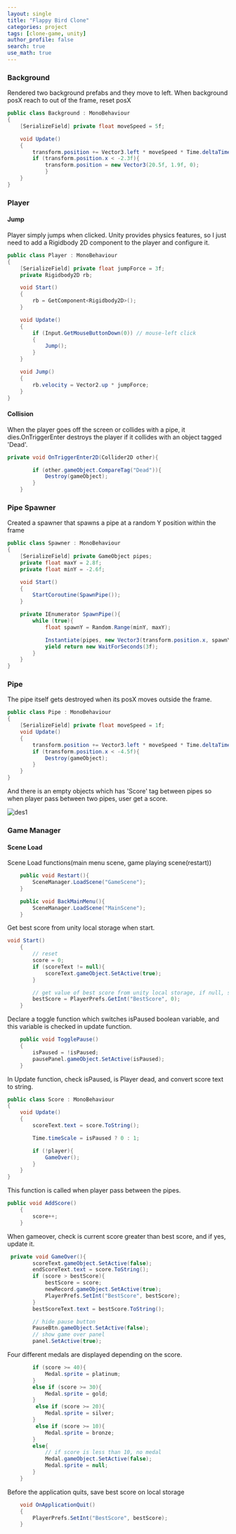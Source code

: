 ```yaml
---
layout: single
title: "Flappy Bird Clone"
categories: project
tags: [clone-game, unity]
author_profile: false
search: true
use_math: true
---
```


### Background

Rendered two background prefabs and they move to left. When background posX reach to out of the frame, reset posX

```csharp
public class Background : MonoBehaviour
{
    [SerializeField] private float moveSpeed = 5f;

    void Update()
    {
        transform.position += Vector3.left * moveSpeed * Time.deltaTime;
        if (transform.position.x < -2.3f){
            transform.position = new Vector3(20.5f, 1.9f, 0);
            }
    }
}
```

### Player

#### Jump

Player simply jumps when clicked. Unity provides physics features, so I just need to add a Rigidbody 2D component to the player and configure it.

```csharp
public class Player : MonoBehaviour
{
    [SerializeField] private float jumpForce = 3f;
    private Rigidbody2D rb;

    void Start()
    {
        rb = GetComponent<Rigidbody2D>();
    }

    void Update()
    {
        if (Input.GetMouseButtonDown(0)) // mouse-left click
        {
            Jump();
        }
    }

    void Jump()
    {
        rb.velocity = Vector2.up * jumpForce;
    }
}
```

#### Collision

When the player goes off the screen or collides with a pipe, it dies.OnTriggerEnter destroys the player if it collides with an object tagged 'Dead'.

```csharp
private void OnTriggerEnter2D(Collider2D other){

        if (other.gameObject.CompareTag("Dead")){
            Destroy(gameObject);
        }
    }
```

### Pipe Spawner

Created a spawner that spawns a pipe at a random Y position within the frame

```csharp
public class Spawner : MonoBehaviour
{
    [SerializeField] private GameObject pipes;
    private float maxY = 2.8f;
    private float minY = -2.6f;

    void Start()
    {
        StartCoroutine(SpawnPipe());
    }

    private IEnumerator SpawnPipe(){
        while (true){
            float spawnY = Random.Range(minY, maxY);

            Instantiate(pipes, new Vector3(transform.position.x, spawnY, transform.position.z), Quaternion.identity);
            yield return new WaitForSeconds(3f);
        }
    }
}
```

### Pipe

The pipe itself gets destroyed when its posX moves outside the frame.

```csharp
public class Pipe : MonoBehaviour
{
    [SerializeField] private float moveSpeed = 1f;
    void Update()
    {
        transform.position += Vector3.left * moveSpeed * Time.deltaTime;
        if (transform.position.x < -4.5f){
            Destroy(gameObject);
        }
    }
}
```

And there is an empty objects which has 'Score' tag between pipes so when player pass between two pipes, user get a score.

![des1](/assets/images/2024-07-23-flappyBirdClone/des1.png)

### Game Manager

#### Scene Load

Scene Load functions(main menu scene, game playing scene(restart))

```csharp
    public void Restart(){
        SceneManager.LoadScene("GameScene");
    }

    public void BackMainMenu(){
        SceneManager.LoadScene("MainScene");
    }
```

Get best score from unity local storage when start.

```csharp
void Start()
    {
        // reset
        score = 0;
        if (scoreText != null){
            scoreText.gameObject.SetActive(true);
        }

        // get value of best score from unity local storage, if null, set to 0
        bestScore = PlayerPrefs.GetInt("BestScore", 0);
    }
```

Declare a toggle function which switches isPaused boolean variable, and this variable is checked in update function.

```csharp
    public void TogglePause()
    {
        isPaused = !isPaused;
        pausePanel.gameObject.SetActive(isPaused);
    }
```

In Update function, check isPaused, is Player dead, and convert score text to string.

```csharp
public class Score : MonoBehaviour
{
    void Update()
    {
        scoreText.text = score.ToString();

        Time.timeScale = isPaused ? 0 : 1;

        if (!player){
            GameOver();
        }
    }
}
```

This function is called when player pass between the pipes.

```csharp
public void AddScore()
    {
        score++;
    }
```

When gameover, check is current score greater than best score, and if yes, update it.

```csharp
 private void GameOver(){
        scoreText.gameObject.SetActive(false);
        endScoreText.text = score.ToString();
        if (score > bestScore){
            bestScore = score;
            newRecord.gameObject.SetActive(true);
            PlayerPrefs.SetInt("BestScore", bestScore);
        }
        bestScoreText.text = bestScore.ToString();

        // hide pause button
        PauseBtn.gameObject.SetActive(false);
        // show game over panel
        panel.SetActive(true);

```

Four different medals are displayed depending on the score.

```csharp
        if (score >= 40){
            Medal.sprite = platinum;
        }
        else if (score >= 30){
            Medal.sprite = gold;
        }
         else if (score >= 20){
            Medal.sprite = silver;
        }
         else if (score >= 10){
            Medal.sprite = bronze;
        }
        else{
            // if score is less than 10, no medal
            Medal.gameObject.SetActive(false);
            Medal.sprite = null;
        }
    }
```

Before the application quits, save best score on local storage

```csharp
    void OnApplicationQuit()
    {
        PlayerPrefs.SetInt("BestScore", bestScore);
    }
```
